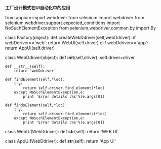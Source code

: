 **工厂设计模式在UI自动化中的应用**

from appium import  webdriver
from selenium import  webdriver
from selenium.webdriver.support.expected_conditions import NoSuchElementException
from selenium.webdriver.common.by import  By

class Factory(object):
	def createWebDdriver(self,webDdriver):
		if webDdriver=='web':
			return WebUI(self.driver)
		elif webDdriver=='app':
			return AppUI(self.driver)

class WebDdriver(object):
	def __init__(self,driver):
		self.driver=driver

	def __str__(self):
		return 'webDdriver'

	def findElement(self,*loc):
		try:
			return self.driver.find_element(*loc)
		except NoSuchElementException,e:
			print 'Error details :%s'%(e.args[0])

	def findsElement(self,*loc):
		try:
			return self.driver.find_elements(*loc)
		except NoSuchElementException,e:
			print 'Error details :%s'%(e.args[0])


class WebUI(WebDdriver):
	def __str__(self):
		return 'WEB UI'

class AppUI(WebDdriver):
	def __str__(self):
		return 'App UI'
